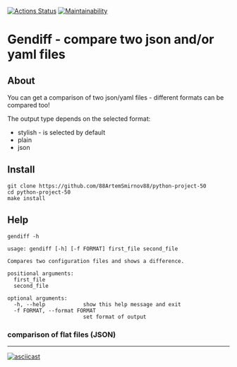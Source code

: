 
[![Actions Status](https://github.com/88ArtemSmirnov88/python-project-50/workflows/hexlet-check/badge.svg)](https://github.com/88ArtemSmirnov88/python-project-50/actions)
[![Maintainability](https://api.codeclimate.com/v1/badges/690c101b622ca0a1fdd0/maintainability)](https://codeclimate.com/github/88ArtemSmirnov88/python-project-50/maintainability)

# Gendiff - compare two json and/or yaml files
## About

You can get a comparison of two json/yaml files - different formats can be compared too!

The output type depends on the selected format:
* stylish - is selected by default
* plain
* json
## Install

```
git clone https://github.com/88ArtemSmirnov88/python-project-50
cd python-project-50
make install
```
## Help

```commandline
gendiff -h

usage: gendiff [-h] [-f FORMAT] first_file second_file

Compares two configuration files and shows a difference.

positional arguments:
  first_file
  second_file

optional arguments:
  -h, --help            show this help message and exit
  -f FORMAT, --format FORMAT
                        set format of output
```
### comparison of flat files (JSON)
___
[![asciicast](https://asciinema.org/a/m7bQARwsbavWlqeQ6XENMaxzn.png)](https://asciinema.org/a/m7bQARwsbavWlqeQ6XENMaxzn)
